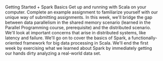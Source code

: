 Getting Started + Spark Basics
Get up and running with Scala on your computer. Complete an example assignment to familiarize yourself with our unique way of submitting assignments. In this week, we'll bridge the gap between data parallelism in the shared memory scenario (learned in the Parallel Programming course, prerequisite) and the distributed scenario. We'll look at important concerns that arise in distributed systems, like latency and failure. We'll go on to cover the basics of Spark, a functionally-oriented framework for big data processing in Scala. We'll end the first week by exercising what we learned about Spark by immediately getting our hands dirty analyzing a real-world data set.